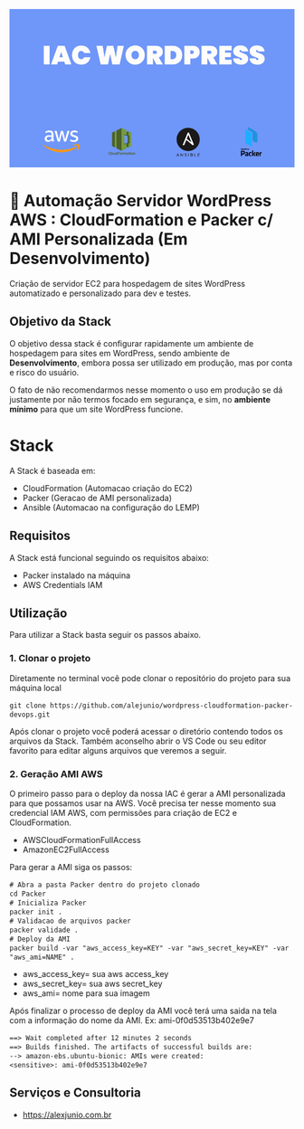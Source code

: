 ![alt text](https://github.com/alejunio/wordpress-cloudformation-packer-devops/blob/main/img/iac-wordpress-aws-alexjunio.png?raw=true)

# 🚀  Automação Servidor WordPress AWS : CloudFormation e Packer c/ AMI Personalizada (Em Desenvolvimento)

Criação de servidor EC2 para hospedagem de sites WordPress automatizado e personalizado para dev e testes.


## Objetivo da Stack

O objetivo dessa stack é configurar rapidamente um ambiente de hospedagem para sites em WordPress, sendo ambiente de **Desenvolvimento**, embora possa ser utilizado em produção, mas por conta e risco do usuário.

O fato de não recomendarmos nesse momento o uso em produção se dá justamente por não termos focado em segurança, e sim, no **ambiente mínimo** para que um site WordPress funcione.

# Stack
A Stack é baseada em:

* CloudFormation (Automacao criação do EC2)
* Packer (Geracao de AMI personalizada)
* Ansible (Automacao na configuração do LEMP)


## Requisitos

A Stack está funcional seguindo os requisitos abaixo:
* Packer instalado na máquina
* AWS Credentials IAM

## Utilização

Para utilizar a Stack basta seguir os passos abaixo.

### 1. Clonar o projeto
Diretamente no terminal você pode clonar o repositório do projeto para sua máquina local

```shell
git clone https://github.com/alejunio/wordpress-cloudformation-packer-devops.git
```
Após clonar o projeto você poderá acessar o diretório contendo todos os arquivos da Stack. 
Também aconselho abrir o VS Code ou seu editor favorito para editar alguns arquivos que veremos a seguir.

### 2. Geração AMI AWS
O primeiro passo para o deploy da nossa IAC é gerar a AMI personalizada para que possamos usar na AWS.
Você precisa ter nesse momento sua credencial IAM AWS, com permissões para criação de EC2 e CloudFormation.

* AWSCloudFormationFullAccess
* AmazonEC2FullAccess

Para gerar a AMI siga os passos:
```shell
# Abra a pasta Packer dentro do projeto clonado
cd Packer
# Inicializa Packer
packer init .
# Validacao de arquivos packer
packer validade .
# Deploy da AMI
packer build -var "aws_access_key=KEY" -var "aws_secret_key=KEY" -var "aws_ami=NAME" .
```
* aws_access_key= sua aws access_key
* aws_secret_key= sua aws secret_key
* aws_ami= nome para sua imagem

Após finalizar o processo de deploy da AMI você terá uma saida na tela com a informação do nome da AMI.
Ex: ami-0f0d53513b402e9e7

```shell
==> Wait completed after 12 minutes 2 seconds
==> Builds finished. The artifacts of successful builds are:
--> amazon-ebs.ubuntu-bionic: AMIs were created:
<sensitive>: ami-0f0d53513b402e9e7
```





## Serviços e Consultoria
* https://alexjunio.com.br

